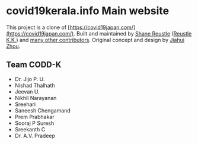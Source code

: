 # covid19kerala.info Main website

This project is a clone of [https://covid19japan.com/](https://covid19japan.com/). Built and maintained by [Shane Reustle](https://twitter.com/reustle) ([Reustle K.K.](https://reustle.co)) and [many other contributors](https://github.com/reustle/covid19japan/graphs/contributors). Original concept and design by [Jiahui Zhou](https://jiahuizhou.design/).


Team CODD-K
----
 * Dr. Jijo P. U.
 * Nishad Thalhath
 * Jeevan U.
 * Nikhil Narayanan
 * Sreehari
 * Saneesh Chengamand
 * Prem Prabhakar
 * Sooraj P Suresh
 * Sreekanth C
 * Dr. A.V. Pradeep